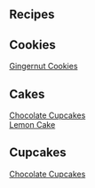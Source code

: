 <html lang="en">
<head>
<meta charset="utf-8" />
<meta name="viewport" content="width=device-width, initial-scale=1" />

<!-- Begin Jekyll SEO tag v2.5.0 -->
<title>Recipes | Treat Template</title>
<meta name="generator" content="Jekyll v3.8.4" />
<meta property="og:title" content="Recipes" />
<meta property="og:locale" content="en_US" />
<meta name="description" content="Food blog template for Jekyll." />
<meta property="og:description" content="Food blog template for Jekyll." />
<link rel="canonical" href="https://spring-bat.cloudvent.net//recipes/" />
<meta property="og:url" content="https://spring-bat.cloudvent.net//recipes/" />
<meta property="og:site_name" content="Treat Template" />

<script type="application/ld+json">
{"description":"Food blog template for Jekyll.","@type":"WebPage","url":"https://spring-bat.cloudvent.net//recipes/","publisher":{"@type":"Organization","logo":{"@type":"ImageObject","url":"https://spring-bat.cloudvent.net//siteicon.png"}},"headline":"Recipes","@context":"http://schema.org"}</script>
<!-- End Jekyll SEO tag -->

<link type="application/atom+xml" rel="alternate" href="https://spring-bat.cloudvent.net//feed.xml" title="Treat Template" />

<link href="//fonts.googleapis.com/css?family=Antic+Slab|Fira+Sans" rel="stylesheet" />
<link rel="stylesheet" media="screen" href="//d1qmdf3vop2l07.cloudfront.net/spring-bat.cloudvent.net/compressed/8693d5978ef483c08115cbbeac5f599a.css" data-cms-original-href="/css/screen.css" />

<link rel="icon" type="image/png" href="//d1qmdf3vop2l07.cloudfront.net/spring-bat.cloudvent.net/compressed/8152639f5564982aa76830726ff3263e.png" data-cms-original-href="/images/favicon.png" />


<script>
window.ga=window.ga||function(){(ga.q=ga.q||[]).push(arguments)};ga.l=+new Date;
ga('create', '', 'auto');
ga('send', 'pageview');
</script>
<script async src='https://www.google-analytics.com/analytics.js'></script>

</head>

<div class="container main-content">
<section class="content" data-cms-content-wrapper="/_layouts/default.html"><h1>Recipes</h1>

<h2>Cookies</h2>
<div class="recipes">

<div class="recipe" style="background-image: url(https://images.unsplash.com/photo-1486893732792-ab0085cb2d43?w=1560&h=940&fit=crop)" data-cms-original-style="background-image: url('https://images.unsplash.com/photo-1486893732792-ab0085cb2d43?w=1560&h=940&fit=crop')">
<a href="/cookies/2017/01/05/gingernut-cookies/"><span>Gingernut Cookies</span></a>
</div>

</div>

<h2>Cakes</h2>
<div class="recipes">

<div class="recipe" style="background-image: url(https://source.unsplash.com/qJ0zGkrE1Zg/1560x940)" data-cms-original-style="background-image: url('https://source.unsplash.com/qJ0zGkrE1Zg/1560x940')">
<a href="/cupcakes/cakes/2017/01/07/chocolate-cupcakes/"><span>Chocolate Cupcakes</span></a>
</div>

<div class="recipe" style="background-image: url(https://source.unsplash.com/NAN22eh754c/1560x940)" data-cms-original-style="background-image: url('https://source.unsplash.com/NAN22eh754c/1560x940')">
<a href="/cakes/2017/01/06/lemon-cake/"><span>Lemon Cake</span></a>
</div>

</div>

<h2>Cupcakes</h2>
<div class="recipes">

<div class="recipe" style="background-image: url(https://source.unsplash.com/qJ0zGkrE1Zg/1560x940)" data-cms-original-style="background-image: url('https://source.unsplash.com/qJ0zGkrE1Zg/1560x940')">
<a href="/cupcakes/cakes/2017/01/07/chocolate-cupcakes/"><span>Chocolate Cupcakes</span></a>
</div>

</div>


